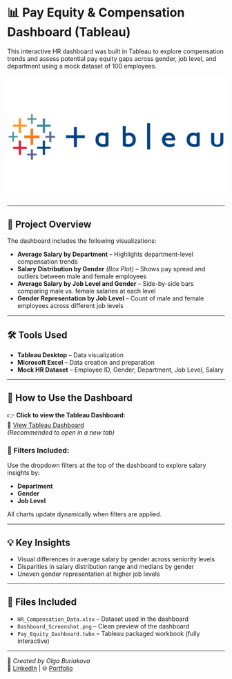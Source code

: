 # 📊 Pay Equity & Compensation Dashboard (Tableau)

This interactive HR dashboard was built in Tableau to explore compensation trends and assess potential pay equity gaps across gender, job level, and department using a mock dataset of 100 employees.

<img src="images/Tableau-Logo.png" alt="Tableau" width="700"/>

---

## 🚀 Project Overview

The dashboard includes the following visualizations:

- **Average Salary by Department** – Highlights department-level compensation trends
- **Salary Distribution by Gender** *(Box Plot)* – Shows pay spread and outliers between male and female employees
- **Average Salary by Job Level and Gender** – Side-by-side bars comparing male vs. female salaries at each level
- **Gender Representation by Job Level** – Count of male and female employees across different job levels

---

## 🛠 Tools Used

- **Tableau Desktop** – Data visualization
- **Microsoft Excel** – Data creation and preparation
- **Mock HR Dataset** – Employee ID, Gender, Department, Job Level, Salary

---

## 🔎 How to Use the Dashboard

👉 **Click to view the Tableau Dashboard:**  
🔗 [View Tableau Dashboard](https://public.tableau.com/app/profile/oga.buriakova/viz/PayEquityCompensationDashboard/Dashboard1)  
*(Recommended to open in a new tab)*

### 🧭 Filters Included:
Use the dropdown filters at the top of the dashboard to explore salary insights by:
- **Department**
- **Gender**
- **Job Level**

All charts update dynamically when filters are applied.

---

## 💡 Key Insights

- Visual differences in average salary by gender across seniority levels
- Disparities in salary distribution range and medians by gender
- Uneven gender representation at higher job levels

---

## 📁 Files Included

- `HR_Compensation_Data.xlsx` – Dataset used in the dashboard  
- `Dashboard_Screenshot.png` – Clean preview of the dashboard  
- `Pay_Equity_Dashboard.twbx` – Tableau packaged workbook (fully interactive)

---

📌 *Created by Olga Buriakova*  
💼 [LinkedIn](https://www.linkedin.com/in/olga-buriakova-a13163128/) | 🌐 [Portfolio](https://obu541.github.io/Portfolio/)
